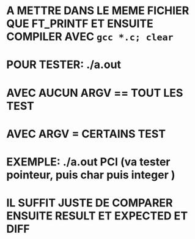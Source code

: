 # A METTRE DANS LE MEME FICHIER QUE FT_PRINTF ET ENSUITE COMPILER AVEC `gcc *.c; clear` 
# POUR TESTER: ./a.out
# AVEC AUCUN ARGV == TOUT LES TEST
# AVEC ARGV = CERTAINS TEST
# EXEMPLE: ./a.out PCI (va tester pointeur, puis char puis integer )
# IL SUFFIT JUSTE DE COMPARER ENSUITE RESULT ET EXPECTED ET DIFF
